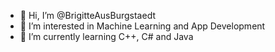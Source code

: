 - 👋 Hi, I’m @BrigitteAusBurgstaedt
- 👀 I’m interested in Machine Learning and App Development
- 🌱 I’m currently learning C++, C# and Java

<!---
BrigitteAusBurgstaedt/BrigitteAusBurgstaedt is a ✨ special ✨ repository because its `README.md` (this file) appears on your GitHub profile.
You can click the Preview link to take a look at your changes.
--->
